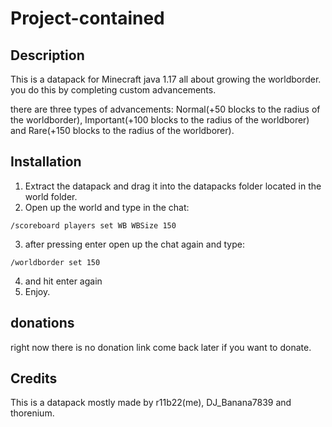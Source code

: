 # Project-contained
## Description
This is a datapack for Minecraft java 1.17 all about growing the worldborder. you do this by completing custom advancements. 

there are three types of advancements: Normal(+50 blocks to the radius of the worldborder), Important(+100 blocks to the radius of the worldborer) and Rare(+150 blocks to the radius of the worldborer).
## Installation
1. Extract the datapack and drag it into the datapacks folder located in the world folder.
2. Open up the world and type in the chat:
```
/scoreboard players set WB WBSize 150
```
3. after pressing enter open up the chat again and type:
```
/worldborder set 150
```
4. and hit enter again
5. Enjoy.
## donations
right now there is no donation link come back later if you want to donate.
## Credits
This is a datapack mostly made by r11b22(me), DJ_Banana7839 and thorenium.
